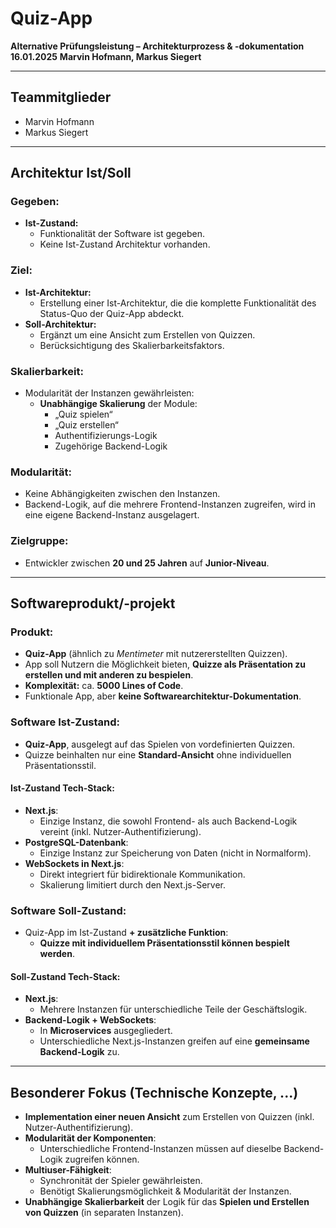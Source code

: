 # Quiz-App
**Alternative Prüfungsleistung – Architekturprozess & -dokumentation**
**16.01.2025**
**Marvin Hofmann, Markus Siegert**

---

## Teammitglieder
- Marvin Hofmann
- Markus Siegert

---

## Architektur Ist/Soll

### Gegeben:
- **Ist-Zustand:**
  - Funktionalität der Software ist gegeben.
  - Keine Ist-Zustand Architektur vorhanden.

### Ziel:
- **Ist-Architektur:**
  - Erstellung einer Ist-Architektur, die die komplette Funktionalität des Status-Quo der Quiz-App abdeckt.
- **Soll-Architektur:**
  - Ergänzt um eine Ansicht zum Erstellen von Quizzen.
  - Berücksichtigung des Skalierbarkeitsfaktors.

### Skalierbarkeit:
- Modularität der Instanzen gewährleisten:
  - **Unabhängige Skalierung** der Module:
    - „Quiz spielen“
    - „Quiz erstellen“
    - Authentifizierungs-Logik
    - Zugehörige Backend-Logik

### Modularität:
- Keine Abhängigkeiten zwischen den Instanzen.
- Backend-Logik, auf die mehrere Frontend-Instanzen zugreifen, wird in eine eigene Backend-Instanz ausgelagert.

### Zielgruppe:
- Entwickler zwischen **20 und 25 Jahren** auf **Junior-Niveau**.

---

## Softwareprodukt/-projekt

### Produkt:
- **Quiz-App** (ähnlich zu *Mentimeter* mit nutzererstellten Quizzen).
- App soll Nutzern die Möglichkeit bieten, **Quizze als Präsentation zu erstellen und mit anderen zu bespielen**.
- **Komplexität:** ca. **5000 Lines of Code**.
- Funktionale App, aber **keine Softwarearchitektur-Dokumentation**.

### Software Ist-Zustand:
- **Quiz-App**, ausgelegt auf das Spielen von vordefinierten Quizzen.
- Quizze beinhalten nur eine **Standard-Ansicht** ohne individuellen Präsentationsstil.

#### **Ist-Zustand Tech-Stack:**
- **Next.js**:
  - Einzige Instanz, die sowohl Frontend- als auch Backend-Logik vereint (inkl. Nutzer-Authentifizierung).
- **PostgreSQL-Datenbank**:
  - Einzige Instanz zur Speicherung von Daten (nicht in Normalform).
- **WebSockets in Next.js**:
  - Direkt integriert für bidirektionale Kommunikation.
  - Skalierung limitiert durch den Next.js-Server.

### Software Soll-Zustand:
- Quiz-App im Ist-Zustand **+ zusätzliche Funktion**:
  - **Quizze mit individuellem Präsentationsstil können bespielt werden**.

#### **Soll-Zustand Tech-Stack:**
- **Next.js**:
  - Mehrere Instanzen für unterschiedliche Teile der Geschäftslogik.
- **Backend-Logik + WebSockets**:
  - In **Microservices** ausgegliedert.
  - Unterschiedliche Next.js-Instanzen greifen auf eine **gemeinsame Backend-Logik** zu.

---

## Besonderer Fokus (Technische Konzepte, ...)

- **Implementation einer neuen Ansicht** zum Erstellen von Quizzen (inkl. Nutzer-Authentifizierung).
- **Modularität der Komponenten**:
  - Unterschiedliche Frontend-Instanzen müssen auf dieselbe Backend-Logik zugreifen können.
- **Multiuser-Fähigkeit**:
  - Synchronität der Spieler gewährleisten.
  - Benötigt Skalierungsmöglichkeit & Modularität der Instanzen.
- **Unabhängige Skalierbarkeit** der Logik für das **Spielen und Erstellen von Quizzen** (in separaten Instanzen).
